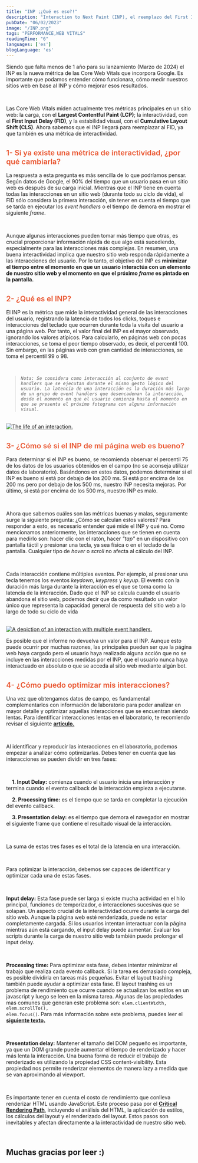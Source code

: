 ```yaml
---
title: "INP ¡¿Qué es eso?!"
description: "Interaction to Next Paint (INP), el reemplazo del First Input Delay (FID)."
pubDate: "06/02/2023"
image: "/INP.png"
tags: "PERFORMANCE,WEB VITALS"
readingTime: "6"
languages: ['es']
blogLanguage: 'es'
---
```


Siendo que falta menos de 1 año para su lanzamiento (Marzo de 2024) el INP es la
nueva métrica de las Core Web Vitals que incorpora Google. Es importante que
podamos entender cómo funcionara, cómo medir nuestros sitios web en base al INP
y cómo mejorar esos resultados.

<br/>

Las Core Web Vitals miden actualmente tres métricas principales en un sitio web:
la carga, con el **Largest Contentful Paint (LCP)**; la interactividad, con el
**First Input Delay (FID)**, y la estabilidad visual, con el **Cumulative Layout
Shift (CLS)**. Ahora sabemos que el INP llegará para reemplazar al FID, ya que
también es una métrica de interactividad.

<p style="color:#e9552f;margin-top:32px;margin-bottom:16px;font-size:20px;font-weight:600">
1- Si ya existe una métrica de interactividad, ¿por qué cambiarla?
</p>

La respuesta a esta pregunta es más sencilla de lo que podríamos pensar. Según
datos de Google, el 90% del tiempo que un usuario pasa en un sitio web es
después de su carga inicial. Mientras que el INP tiene en cuenta todas las
interacciones en un sitio web (durante todo su ciclo de vida), el FID sólo
considera la primera interacción, sin tener en cuenta el tiempo que se tarda en
ejecutar los _event handlers_ o el tiempo de demora en mostrar el siguiente
_frame_.

<br/>

Aunque algunas interacciones pueden tomar más tiempo que otras, es crucial
proporcionar información rápida de que algo está sucediendo, especialmente para
las interacciones más complejas. En resumen, una buena interactividad implica
que nuestro sitio web responda rápidamente a las interacciones del usuario. Por
lo tanto, el objetivo del INP es **minimizar el tiempo entre el momento en que
un usuario interactúa con un elemento de nuestro sitio web y el momento en que
el próximo _frame_ es pintado en la pantalla.**

<p style="color:#e9552f;margin-top:32px;margin-bottom:16px;font-size:20px;font-weight:600">
2- ¿Qué es el INP?
</p>

El INP es la métrica que mide la interactividad general de las interacciones del
usuario, registrando la latencia de todos los clicks, toques e interacciones del
teclado que ocurren durante toda la visita del usuario a una página web. Por
tanto, el valor final del INP es el mayor observado, ignorando los valores
atípicos. Para calcularlo, en páginas web con pocas interacciones, se toma el
peor tiempo observado, es decir, el percentil 100. Sin embargo, en las páginas
web con gran cantidad de interacciones, se toma el percentil 99 o 98.

<br/>

> _`Nota: Se considera como interacción al conjunto de event handlers que se ejecutan durante el mismo gesto lógico del usuario. La latencia de una interacción es la duración más larga de un grupo de event handlers que desencadenan la interacción, desde el momento en que el usuario comienza hasta el momento en que se presenta el próximo fotograma con alguna información visual.`_

<br/>

<a href="/blog/inp.png" alt="The life of an interaction." target="_blank">
<img src="/blog/inp.png" alt="The life of an interaction." />
</a>

<br/>

<p style="color:#e9552f;margin-top:32px;margin-bottom:16px;font-size:20px;font-weight:600">
3- ¿Cómo sé si el INP de mi página web es bueno?
</p>

Para determinar si el INP es bueno, se recomienda observar el percentil 75 de
los datos de los usuarios obtenidos en el campo (no se aconseja utilizar datos
de laboratorio). Basándonos en estos datos, podemos determinar si el INP es
bueno si está por debajo de los 200 ms. Si está por encima de los 200 ms pero
por debajo de los 500 ms, nuestro INP necesita mejoras. Por último, si está por
encima de los 500 ms, nuestro INP es malo.

<br/>

Ahora que sabemos cuáles son las métricas buenas y malas, seguramente surge la
siguiente pregunta: ¿Cómo se calculan estos valores? Para responder a esto, es
necesario entender qué mide el INP y qué no. Como mencionamos anteriormente, las
interacciones que se tienen en cuenta para medirlo son: hacer clic con el ratón,
hacer _"tap"_ en un dispositivo con pantalla táctil y presionar una tecla, ya
sea física o en el teclado de la pantalla. Cualquier tipo de _hover_ o _scroll_
no afecta al cálculo del INP.

<br/>

Cada interacción contiene múltiples eventos. Por ejemplo, al presionar una tecla
tenemos los eventos _keydown_, _keypress_ y _keyup_. El evento con la duración
más larga durante la interacción es el que se toma como la latencia de la
interacción. Dado que el INP se calcula cuando el usuario abandona el sitio web,
podemos decir que da como resultado un valor único que representa la capacidad
general de respuesta del sitio web a lo largo de todo su ciclo de vida

<br/>

<a href="/blog/multiple-interactions.png" alt="A depiction of an interaction with multiple event handlers." target="_blank">
<img src="/blog/multiple-interactions.png" alt="A depiction of an interaction with multiple event handlers." />
</a>

<br/>

Es posible que el informe no devuelva un valor para el INP. Aunque esto puede
ocurrir por muchas razones, las principales pueden ser que la página web haya
cargado pero el usuario haya realizado alguna acción que no se incluye en las
interacciones medidas por el INP, que el usuario nunca haya interactuado en
absoluto o que se acceda al sitio web mediante algún bot.

<p style="color:#e9552f;margin-top:32px;margin-bottom:16px;font-size:20px;font-weight:600">
4- ¿Cómo puedo optimizar mis interacciones?
</p>

Una vez que obtengamos datos de campo, es fundamental complementarlos con
información de laboratorio para poder analizar en mayor detalle y optimizar
aquellas interacciones que se encuentran siendo lentas. Para identificar
interacciones lentas en el laboratorio, te recomiendo revisar el siguiente
<a style="text-decoration:underline" href="https://web.dev/diagnose-slow-interactions-in-the-lab/" target="_blank">
**articulo.**</a>

<br/>

Al identificar y reproducir las interacciones en el laboratorio, podemos empezar
a analizar cómo optimizarlas. Debes tener en cuenta que las interacciones se
pueden dividir en tres fases:

<br/>

&nbsp; &nbsp; **1. Input Delay:** comienza cuando el usuario inicia una
interacción y termina cuando el evento callback de la interacción empieza a
ejecutarse.

&nbsp; &nbsp; **2. Processing time:** es el tiempo que se tarda en completar la
ejecución del evento callback.

&nbsp; &nbsp; **3. Presentation delay:** es el tiempo que demora el navegador en
mostrar el siguiente frame que contiene el resultado visual de la interacción.

<br/>

La suma de estas tres fases es el total de la latencia en una interacción.

<br/>

Para optimizar la interacción, debemos ser capaces de identificar y optimizar
cada una de estas fases.

<br/>

**Input delay:** Esta fase puede ser larga si existe mucha actividad en el hilo
principal, funciones de temporizador, o interacciones sucesivas que se solapan.
Un aspecto crucial de la interactividad ocurre durante la carga del sitio web.
Aunque la página web esté renderizada, puede no estar completamente cargada. Si
los usuarios intentan interactuar con la página mientras aún está cargando, el
input delay puede aumentar. Evaluar los scripts durante la carga de nuestro
sitio web también puede prolongar el input delay.

<br/>

**Processing time:** Para optimizar esta fase, debes intentar minimizar el
trabajo que realiza cada evento callback. Si la tarea es demasiado compleja, es
posible dividirla en tareas más pequeñas. Evitar el layout trashing también
puede ayudar a optimizar esta fase. El layout trashing es un problema de
rendimiento que ocurre cuando se actualizan los estilos en un javascript y luego
se leen en la misma tarea. Algunas de las propiedades mas comunes que generan
este problema son:
<code>elem.clientWidth, elem.scrollTo(), elem.focus()</code>. Para más
información sobre este problema, puedes leer el
<a style="text-decoration:underline" href="https://gist.github.com/paulirish/5d52fb081b3570c81e3a" target="_blank">
**siguiente texto.**</a>

<br/>

**Presentation delay:** Mantener el tamaño del DOM pequeño es importante, ya que
un DOM grande puede aumentar el tiempo de renderizado y hacer más lenta la
interacción. Una buena forma de reducir el trabajo de renderizado es utilizando
la propiedad CSS content-visibility. Esta propiedad nos permite renderizar
elementos de manera lazy a medida que se van aproximando al viewport.

<br/>

Es importante tener en cuenta el costo de rendimiento que conlleva renderizar
HTML usando JavaScript. Este proceso pasa por el
<a style="text-decoration:underline" href="https://dev.to/coderedjack/critical-rendering-path-web-performance-23ij" target="_blank">
**Critical Rendering Path**</a>, incluyendo el análisis del HTML, la aplicación
de estilos, los cálculos del layout y el renderizado del layout. Estos pasos son
inevitables y afectan directamente a la interactividad de nuestro sitio web.

<br/>

## **Muchas gracias por leer :)**
